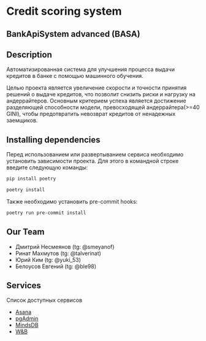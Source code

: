 # Сredit scoring system
## BankApiSystem advanced (BASA)

## Description
Автоматизированная система для улучшения процесса выдачи кредитов в банке с помощью машинного обучения.

Целью проекта является увеличение скорости и точности принятия решений о выдаче кредитов, что позволит снизить риски и нагрузку на андеррайтеров. Основным критерием успеха является достижение разделяющей способности модели, превосходящей андеррайтера(>=40 GINI), чтобы предотвратить невозврат кредитов от ненадежных заемщиков.

## Installing dependencies
Перед использованием или развертыванием сервиса необходимо установить зависимости проекта. Для этого в командной строке введите следующую команды:
```sh
pip install poetry

poetry install
```
Также необходимо установить pre-commit hooks:
```sh
poetry run pre-commit install
```

## Our Team
- Дмитрий Несмеянов         (tg: @smeyanof)
- Ринат Махмутов            (tg: @talverinat)
- Юрий Ким                  (tg: @yuki_53)
- Белоусов Евгений          (tg: @ble98)

## Services
Список доступных сервисов
- [Asana](https://app.asana.com/0/home/1205395215309077)
- [pgAdmin](http://185.174.136.172/pgadmin4/browser/)
- [MindsDB](http://185.174.136.172:47334/editor)
- [W&B](https://wandb.ai/loko-bank)

